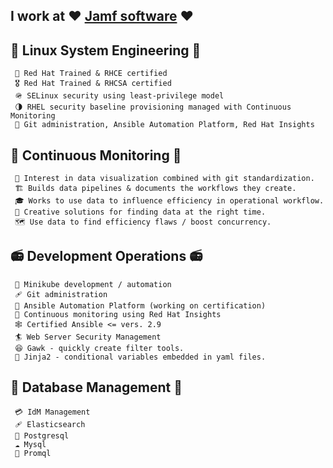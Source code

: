 ## I work at ❤️ [Jamf software](https://jamf.com) ❤️

## 🔧 **Linux System Engineering** 🔧
     🏢 Red Hat Trained & RHCE certified
     🎖️ Red Hat Trained & RHCSA certified
     🪖 SELinux security using least-privilege model
     🌗 RHEL security baseline provisioning managed with Continuous Monitoring 
     🚿 Git administration, Ansible Automation Platform, Red Hat Insights

## 🔭 Continuous Monitoring 🔭
     🧵 Interest in data visualization combined with git standardization.
     🏗️ Builds data pipelines & documents the workflows they create. 
     🎓 Works to use data to influence efficiency in operational workflow. 
     🐲 Creative solutions for finding data at the right time.
     🗺️ Use data to find efficiency flaws / boost concurrency.

## 📻 **Development Operations** 📻
     💽 Minikube development / automation
     🩹 Git administration
     🗼 Ansible Automation Platform (working on certification)
     🔐 Continuous monitoring using Red Hat Insights
     🕸️ Certified Ansible <= vers. 2.9
     🏄 Web Server Security Management
     😆 Gawk - quickly create filter tools.
     🎲 Jinja2 - conditional variables embedded in yaml files. 
   
## 🌲 **Database Management** 🌲
     💳 IdM Management
     🩹 Elasticsearch
     🏣 Postgresql
     ☁️ Mysql
     💠 Promql
   
